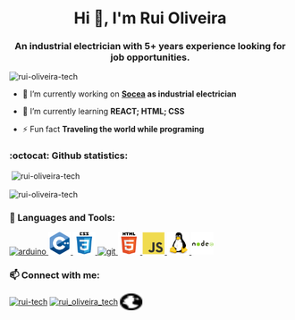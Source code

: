 <h1 align="center">Hi 👋, I'm Rui Oliveira</h1>
<h3 align="center">An industrial electrician with 5+ years experience looking for job opportunities.</h3>

<p align="left"> <img src="https://komarev.com/ghpvc/?username=rui-oliveira-tech&label=Profile%20views&color=0e75b6&style=flat" alt="rui-oliveira-tech" /> </p>

- 🔭 I’m currently working on **[Socea](https://www.socea.be/) as industrial electrician**

- 🌱 I’m currently learning **REACT; HTML; CSS**

- ⚡ Fun fact **Traveling the world while programing**

<h3 align="left">:octocat: Github statistics:</h3>
<p align="left">
<p>&nbsp;<img align="center" src="https://github-readme-stats.vercel.app/api?username=rui-oliveira-tech&show_icons=true&locale=en" alt="rui-oliveira-tech" /></p>
<p><img align="center" src="https://github-readme-streak-stats.herokuapp.com/?user=rui-oliveira-tech&" alt="rui-oliveira-tech" /></p>

<h3 align="left">📖 Languages and Tools:</h3>
<p align="left"> <a href="https://www.arduino.cc/" target="_blank" rel="noreferrer"> <img src="https://cdn.worldvectorlogo.com/logos/arduino-1.svg" alt="arduino" width="40" height="40"/> </a> <a href="https://www.w3schools.com/cpp/" target="_blank" rel="noreferrer"> <img src="https://raw.githubusercontent.com/devicons/devicon/master/icons/cplusplus/cplusplus-original.svg" alt="cplusplus" width="40" height="40"/> </a> <a href="https://www.w3schools.com/css/" target="_blank" rel="noreferrer"> <img src="https://raw.githubusercontent.com/devicons/devicon/master/icons/css3/css3-original-wordmark.svg" alt="css3" width="40" height="40"/> </a> <a href="https://git-scm.com/" target="_blank" rel="noreferrer"> <img src="https://www.vectorlogo.zone/logos/git-scm/git-scm-icon.svg" alt="git" width="40" height="40"/> </a> <a href="https://www.w3.org/html/" target="_blank" rel="noreferrer"> <img src="https://raw.githubusercontent.com/devicons/devicon/master/icons/html5/html5-original-wordmark.svg" alt="html5" width="40" height="40"/> </a> <a href="https://developer.mozilla.org/en-US/docs/Web/JavaScript" target="_blank" rel="noreferrer"> <img src="https://raw.githubusercontent.com/devicons/devicon/master/icons/javascript/javascript-original.svg" alt="javascript" width="40" height="40"/> </a> <a href="https://www.linux.org/" target="_blank" rel="noreferrer"> <img src="https://raw.githubusercontent.com/devicons/devicon/master/icons/linux/linux-original.svg" alt="linux" width="40" height="40"/> </a> <a href="https://nodejs.org" target="_blank" rel="noreferrer"> <img src="https://raw.githubusercontent.com/devicons/devicon/master/icons/nodejs/nodejs-original-wordmark.svg" alt="nodejs" width="40" height="40"/> </a> </p>

<h3 align="left">📫 Connect with me:</h3>
<p align="left">
<a href="https://linkedin.com/in/rui-tech" target="_blank" rel="noreferrer"><img align="center" src="https://raw.githubusercontent.com/rahuldkjain/github-profile-readme-generator/master/src/images/icons/Social/linked-in-alt.svg" alt="rui-tech" height="30" width="40" /></a>
<a href="https://instagram.com/rui_oliveira_tech" target="_blank" rel="noreferrer"><img align="center" src="https://raw.githubusercontent.com/rahuldkjain/github-profile-readme-generator/master/src/images/icons/Social/instagram.svg" alt="rui_oliveira_tech" height="30" width="40" /></a>
<a href="https://www.rui-oliveira.com/" target="_blank" rel="noreferrer"><img align="center" src="https://raw.githubusercontent.com/iconic/open-iconic/master/svg/globe.svg" alt="rui-tech" height="30" width="40" /></a>




